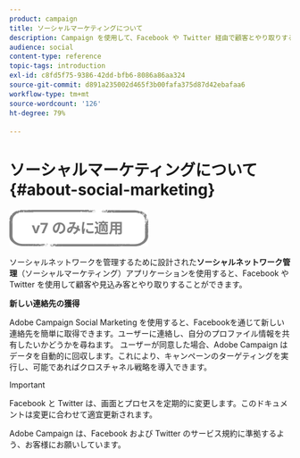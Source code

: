 ```yaml
---
product: campaign
title: ソーシャルマーケティングについて
description: Campaign を使用して、Facebook や Twitter 経由で顧客とやり取りする方法を説明します。
audience: social
content-type: reference
topic-tags: introduction
exl-id: c8fd5f75-9386-42dd-bfb6-8086a86aa324
source-git-commit: d891a235002d465f3b00fafa375d87d42ebafaa6
workflow-type: tm+mt
source-wordcount: '126'
ht-degree: 79%

---
```


# ソーシャルマーケティングについて{#about-social-marketing}

![](../../assets/v7-only.svg)

ソーシャルネットワークを管理するために設計された&#x200B;**ソーシャルネットワーク管理**（ソーシャルマーケティング）アプリケーションを使用すると、Facebook や Twitter を使用して顧客や見込み客とやり取りすることができます。

**新しい連絡先の獲得**

Adobe Campaign Social Marketing を使用すると、Facebookを通じて新しい連絡先を簡単に取得できます。ユーザーに連絡し、自分のプロファイル情報を共有したいかどうかを尋ねます。 ユーザーが同意した場合、Adobe Campaign はデータを自動的に回収します。これにより、キャンペーンのターゲティングを実行し、可能であればクロスチャネル戦略を導入できます。

>[!IMPORTANT]
>
>Facebook と Twitter は、画面とプロセスを定期的に変更します。このドキュメントは変更に合わせて適宜更新されます。
>
>Adobe Campaign は、Facebook および Twitter のサービス規約に準拠するよう、お客様にお願いしています。
